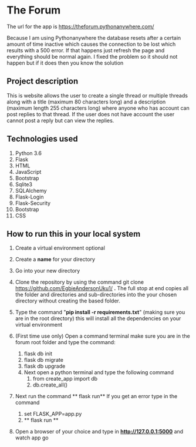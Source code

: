 

# The Forum 
The url for the app is  https://theforum.pythonanywhere.com/

Because I am using Pythonanywhere the database resets after a certain amount of time inactive which
causes the connection to be lost which results with a 500 error. If that happens just refresh the page and 
everything should be normal again. I fixed the problem so it should not happen but if it does then you know the solution

## Project description
This is website allows the user to create a single thread or multiple threads along with a title (maximum 80 characters long)
and a description (maximum length 255 characters long) where anyone
who has account can post replies to that thread. If the user does not have account the user cannot
post a reply but can view the replies.



## Technologies used
1. Python 3.6
1. Flask
1. HTML
1. JavaScript
1. Bootstrap
1. Sqlite3
1. SQLAlchemy
1. Flask-Login
1. Flask-Security
1. Bootstrap
1. CSS

## How to run this in your local system
1. Create a virtual environment optional
1. Create a **name** for your directory
1. Go into your new directory
1. Clone the repository by using the command git clone https://github.com/EgbieAndersonUku1/<repository name here> **.** The full stop at end copies all the folder and directories and sub-directories into the your chosen directory without creating the based folder.
1. Type the command "**pip install -r requirements.txt**" (making sure you are in the root directory) this will install all the dependencies on your virtual environment

1. (First time use only) Open a command terminal make sure you are in the forum root folder and type the command: 
    1. flask db init
    1. flask db migrate
    1. flask db upgrade
    1. Next open a python terminal and type the following command
        1. from create_app import db
        1. db.create_all()
  
1. Next run the command ** flask run** If you get an error type in the command
    1. set FLASK_APP=app.py
    1. ** flask run **
1. Open a browser of your choice and type in **http://127.0.0.1:5000** and watch app go



